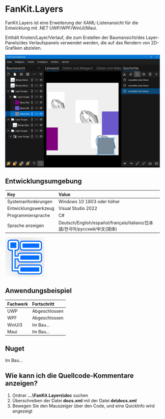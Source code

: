 # FanKit.Layers

FanKit.Layers ist eine Erweiterung der XAML-Listenansicht für die Entwicklung mit .NET UWP/WPF/WinUI/Maui.

Enthält Knoten/Layer/Verlauf, die zum Erstellen der Baumansicht/des Layer-Panels/des Verlaufspanels verwendet werden, die auf das Rendern von 2D-Grafiken abzielen.

![](ScreenShot/DE.jpg)


## Entwicklungsumgebung

|Key|Value|
|:-|:-|
|Systemanforderungen| Windows 10 1803 oder höher|
|Entwicklungswerkzeug|Visual Studio 2022|
|Programmiersprache|C#|
|Sprache anzeigen|Deutsch/English/español/français/italiano/日本語/한국어/русский/中文(简体)|

![](ScreenShot/logo.png)


## Anwendungsbeispiel

|Fachwerk|Fortschritt|
|:-|:-|
|UWP|Abgeschlossen|
|WPF|Abgeschlossen|
|WinUI3|Im Bau...|
|Maui|Im Bau...|


## Nuget

Im Bau...


## Wie kann ich die Quellcode-Kommentare anzeigen?

1. Ordner **...\FanKit.Layers\doc** suchen
2. Überschreiben der Datei **docs.xml** mit der Datei **de\docs.xml**
3. Bewegen Sie den Mauszeiger über den Code, und eine QuickInfo wird angezeigt
